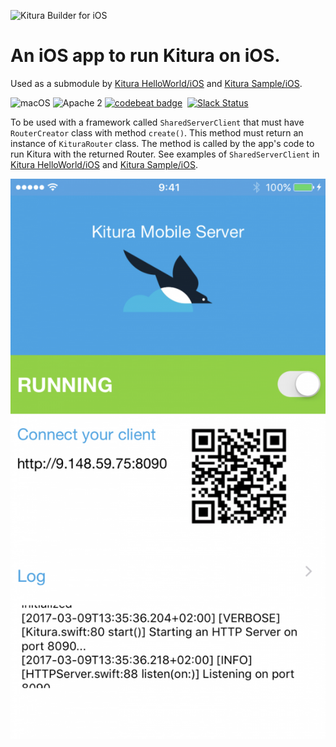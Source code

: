 ![Kitura Builder for iOS](https://raw.githubusercontent.com/IBM-Swift/Kitura-Builder-iOS/master/Documentation/KituraIOS.jpg)

# An iOS app to run Kitura on iOS.
Used as a submodule by [Kitura HelloWorld/iOS](https://github.com/IBM-Swift/Kitura-HelloWorld-iOS) and [Kitura Sample/iOS](https://github.com/IBM-Swift/Kitura-Sample-iOS).

![macOS](https://img.shields.io/badge/os-macOS-green.svg?style=flat)
![Apache 2](https://img.shields.io/badge/license-Apache2-blue.svg?style=flat)
[![codebeat badge](https://codebeat.co/badges/17dfa7f6-9d9d-4043-ac1e-c8ea6d81a4f1)](https://codebeat.co/projects/github-com-ibm-swift-kitura-mobile-server-master)
&nbsp;[![Slack Status](http://swift-at-ibm-slack.mybluemix.net/badge.svg)](http://swift-at-ibm-slack.mybluemix.net/)

To be used with a framework called `SharedServerClient` that must have `RouterCreator` class with method `create()`. This method must return an instance of `KituraRouter` class. The method is called by the app's code to run Kitura with the returned Router. See examples of `SharedServerClient` in [Kitura HelloWorld/iOS](https://github.com/IBM-Swift/Kitura-HelloWorld-iOS) and [Kitura Sample/iOS](https://github.com/IBM-Swift/Kitura-Sample-iOS).

![Kitura Mobile Server](https://raw.githubusercontent.com/IBM-Swift/Kitura-Mobile-Server/master/Documentation/KituraIOSMobileServer.png)
